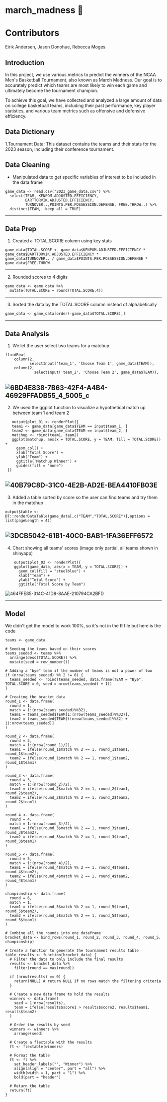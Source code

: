 # march_madness 🏀

# Contributors
Eirik Andersen, Jason Donohue, Rebecca Moges

## Introduction 

In this project, we use various metrics to predict the winners of the NCAA Men's Basketball Tournament, also known as March Madness. Our goal is to accurately predict which teams are most likely to win each game and ultimately become the tournament champion.

To achieve this goal, we have collected and analyzed a large amount of data on college basketball teams, including their past performance, key player statistics, and various team metrics such as offensive and defensive efficiency.

## Data Dictionary
 
 1.Tournament Data: This dataset contains the teams and their stats for the 2023 season, including their conference tournament.
 
## Data Cleaning 
* Manipulated data to get specific variables of interest to be included in the data frame

```
game_data <- read.csv("2023_game_data.csv") %>%
  select(TEAM, KENPOM.ADJUSTED.EFFICIENCY,
         BARTTORVIK.ADJUSTED.EFFICIENCY,
         TURNOVER..,POINTS.PER.POSSESSION.DEFENSE, FREE.THROW..) %>%
  distinct(TEAM, .keep_all = TRUE)
```
---

## Data Prep

1. Created a TOTAL.SCORE column using key stats

```
game_data$TOTAL.SCORE <- game_data$KENPOM.ADJUSTED.EFFICIENCY *
game_data$BARTTORVIK.ADJUSTED.EFFICIENCY *
game_data$TURNOVER.. / game_data$POINTS.PER.POSSESSION.DEFENSE * game_data$FREE.THROW..
```
---

2. Rounded scores to 4 digits

```
game_data <- game_data %>%
  mutate(TOTAL.SCORE = round(TOTAL.SCORE,4))
```
---

3. Sorted the data by the TOTAL.SCORE column instead of alphabetically

```
game_data <- game_data[order(-game_data$TOTAL.SCORE),]
```
---

## Data Analysis
 
 1. We let the user select two teams for a matchup

```
fluidRow(
    column(2,
           selectInput('team_1', 'Choose Team 1', game_data$TEAM)),
    column(2,
             selectInput('team_2', 'Choose Team 2', game_data$TEAM)),
```

![6BD4E838-7B63-42F4-A4B4-46929FFADB55_4_5005_c](https://user-images.githubusercontent.com/113206712/227397128-6ed55970-3489-42c0-a863-b1070fb40c7d.jpeg)
---

2. We used the ggplot function to visualize a hypothetical match up between team 1 and team 2
  
 ``` 
    output$plot_01 <- renderPlot({
    team1 <- game_data[game_data$TEAM == input$team_1, ] 
    team2 <- game_data[game_data$TEAM == input$team_2, ]
    matchup <- rbind(team1, team2)
    ggplot(matchup, aes(x = TOTAL.SCORE, y = TEAM, fill = TOTAL.SCORE)) + 
      geom_col() + 
      xlab("Total Score") + 
      ylab("Team") + 
      ggtitle('Matchup Winner') +
      guides(fill = "none")
  })
  ```
  ![40B79C8D-31C0-4E2B-AD2E-BEA4410FB03E](https://user-images.githubusercontent.com/113206712/227397136-34b78fe2-e2a1-4011-938d-e2f90f7f0343.jpeg)
---

3. Added a table sorted by score so the user can find teams and try them in the matchup

``` 
output$table <- DT::renderDataTable(game_data[,c("TEAM","TOTAL.SCORE")],options = list(pageLength = 4))
```

![3DCB5042-61B1-40C0-BAB1-1FA36EFF6572](https://user-images.githubusercontent.com/113206712/227397153-37f2d5af-a6bf-4495-a3a5-220f5312901d.jpeg)
---

4. Chart showing all teams' scores (image only partial, all teams shown in shinyapp)

```  
    output$plot_02 <- renderPlot({
    ggplot(game_data, aes(x = TEAM, y = TOTAL.SCORE)) +
      geom_col(fill = "steelblue") +
      xlab("Team") +
      ylab("Total Score") +
      ggtitle("Total Score by Team")
```
      
![464FFE85-314C-41D8-8AAE-210794CA2BFD](https://user-images.githubusercontent.com/113206712/227397176-694e5d85-4199-4ab9-8ab8-547246f0eabf.jpeg)

---

## Model

We didn't get the model to work 100%, so it's not in the R file but here is the code

```
teams <- game_data

# Seeding the teams based on their scores
teams_seeded <- teams %>%
  arrange(desc(TOTAL.SCORE)) %>%
  mutate(seed = row_number())

# Adding a "bye" team if the number of teams is not a power of two
if (nrow(teams_seeded) %% 2 != 0) {
  teams_seeded <- rbind(teams_seeded, data.frame(TEAM = "Bye", TOTAL.SCORE = 0, seed = nrow(teams_seeded) + 1))
}

# Creating the bracket data
round_1 <- data.frame(
  round = 1,
  match = 1:(nrow(teams_seeded)%%32),
  team1 = teams_seeded$TEAM[1:(nrow(teams_seeded)%%32)],
  team2 = teams_seeded$TEAM[((nrow(teams_seeded)%%32) + 1):nrow(teams_seeded)]
)

round_2 <- data.frame(
  round = 2,
  match = 1:(nrow(round_1)/2),
  team1 = ifelse(round_1$match %% 2 == 1, round_1$team1, round_1$team2),
  team2 = ifelse(round_1$match %% 2 == 1, round_1$team2, round_1$team1)
)

round_3 <- data.frame(
  round = 3,
  match = 1:(nrow(round_2)/2),
  team1 = ifelse(round_2$match %% 2 == 1, round_2$team1, round_2$team2),
  team2 = ifelse(round_2$match %% 2 == 1, round_2$team2, round_2$team1)
)

round_4 <- data.frame(
  round = 4,
  match = 1:(nrow(round_3)/2),
  team1 = ifelse(round_3$match %% 2 == 1, round_3$team1, round_3$team2),
  team2 = ifelse(round_3$match %% 2 == 1, round_3$team2, round_3$team1)
)

round_5 <- data.frame(
  round = 5,
  match = 1:(nrow(round_4)/2),
  team1 = ifelse(round_4$match %% 2 == 1, round_4$team1, round_4$team2),
  team2 = ifelse(round_4$match %% 2 == 1, round_4$team2, round_4$team1)
)

championship <- data.frame(
  round = 6,
  match = 1,
  team1 = ifelse(round_5$match %% 2 == 1, round_5$team1, round_5$team2),
  team2 = ifelse(round_5$match %% 2 == 1, round_5$team2, round_5$team1)
)

# Combine all the rounds into one dataframe
bracket_data <- bind_rows(round_1, round_2, round_3, round_4, round_5, championship)

# Create a function to generate the tournament results table
table_results <- function(bracket_data) {
  # Filter the data to only include the final results
  results <- bracket_data %>%
    filter(round == max(round))
  
  if (nrow(results) == 0) {
    return(NULL) # return NULL if no rows match the filtering criteria
  }
  
  # Create a new data frame to hold the results
  winners <- data.frame(
    seed = 1:nrow(results),
    team = ifelse(results$score1 > results$score2, results$team1, results$team2)
  )
  
  # Order the results by seed
  winners <- winners %>%
    arrange(seed)
  
  # Create a flextable with the results
  ft <- flextable(winners)
  
  # Format the table
  ft <- ft %>% 
    set_header_labels("", "Winner") %>% 
    align(align = "center", part = "all") %>% 
    width(width = 1, part = "1") %>% 
    bold(part = "header")
  
  # Return the table
  return(ft)
}
```
